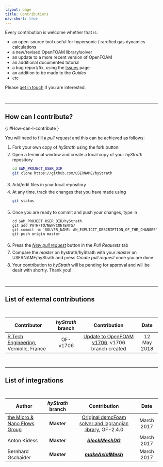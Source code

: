 ```yaml
---
layout: page
title: Contributions
nav-short: true
---
```


Every contribution is welcome whether that is:
- an open-source tool useful for hypersonic / rarefied gas dynamics calculations
- a new/revised OpenFOAM library/solver
- an update to a more recent version of OpenFOAM
- an additional documented tutorial
- a bug report/fix, using the [Issues](https://github.com/hystrath/hyStrath/issues) page
- an addition to be made to the _Guides_ 
- etc

Please [get in touch](https://hystrath.github.io/contact) if you are interested.

<br>

--- 

## How can I contribute?
{: #How-can-I-contribute }

You will need to fill a _pull request_ and this can be achieved as follows:  

1. Fork your own copy of _hyStrath_ using the fork button  
    <div style="line-height:50%;">
        <br>
    </div>  
2. Open a terminal window and create a local copy of your _hyStrath_ repository   
    ```sh
    cd $WM_PROJECT_USER_DIR  
    git clone https://github.com/USERNAME/hyStrath
    ``` 
    <div style="line-height:50%;">
        <br>
    </div>  
3. Add/edit files in your local repository  
    <div style="line-height:50%;">
        <br>
    </div>
4. At any time, track the changes that you have made using  
    ```sh
    git status
    ```  
    <div style="line-height:50%;">
        <br>
    </div>
5. Once you are ready to commit and push your changes, type in
    ```
    cd $WM_PROJECT_USER_DIR/hyStrath  
    git add PATH/TO/NEW/CONTENTS/  
    git commit -m 'SOLVER_NAME: AN_EXPLICIT_DESCRIPTION_OF_THE_CHANGES'  
    git push origin master  
    ``` 
    <div style="line-height:50%;">
        <br>
    </div>       
6. Press the [_New pull request_](https://github.com/hystrath/hyStrath/compare) button in the _Pull Requests_ tab   
    <div style="line-height:50%;">
        <br>
    </div>
7. Compare the _master_ on hystrath/hyStrath with your _master_ on USERNAME/hyStrath and press _Create pull request_ once you are done
    <div style="line-height:50%;">
        <br>
    </div>
8. Your contribution to _hyStrath_ will be pending for approval and will be dealt with shortly. Thank you!  

<br>

--- 
## List of external contributions

<div style="line-height:100%;">
    <br>
</div>

| Contributor | _hyStrath_ branch | Contribution | Date |  
|-------------|:-------------:|:-------------:|:-------------:|
| [R.Tech Engineering](http://rtech-engineering.com/), Verniolle, France | OF-v1706 | [Update to OpenFOAM v1706](https://hystrath.github.io/download/maintenance/), v1706 branch created | 12 May 2018 |

<br>

--- 
## List of integrations

<div style="line-height:100%;">
    <br>
</div>

| Author | _hyStrath_ branch | Contribution | Date |  
|-------------|:-------------:|:-------------:|:-------------:|
| [the Micro & Nano Flows Group](http://www.micronanoflows.ac.uk/) | **Master** | [Original dsmcFoam solver and lagrangian library](https://github.com/MicroNanoFlows/OpenFOAM-2.4.0-MNF/tree/devel-craig), OF-2.4.0 | March 2017 |
| Anton Kidess | **Master** | [**_blockMeshDG_**](https://openfoamwiki.net/index.php/Contrib_blockMeshDG) | March 2017 |
| Bernhard Gschaider | **Master** | [**_makeAxialMesh_**](http://openfoamwiki.net/index.php/Contrib/MakeAxialMesh) | March 2017 |

